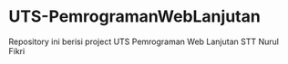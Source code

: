 # UTS-PemrogramanWebLanjutan
Repository ini berisi project UTS Pemrograman Web Lanjutan STT Nurul Fikri
